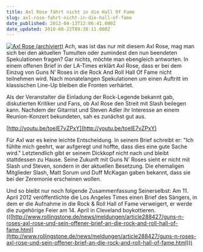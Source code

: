 ```yaml
---
title: Axl Rose fährt nicht in die Hall Of Fame
slug: axl-rose-fahrt-nicht-in-die-hall-of-fame
date_published: 2012-04-13T12:06:41.000Z
date_updated: 2018-08-22T09:38:11.000Z
---
```


[![Axl Rose](//thafaker.de/wp-content/uploads/2012/04/220px-Axl_Rose-1.jpg) (archiviert)](http://web.archive.org/web/20120428082530/http://zurueckzumbeton.com:80/2012/04/13/axl-rose-fahrt-nicht-in-die-hall-of-fame) Ach, was ist das nur mit diesem Axl Rose, mag man sich bei den aktuellen Tumulten oder zumindest den nun beendeten Spekulationen fragen? Gar nichts, möchte man ebengleich antworten. In einem offenen Brief in der LA-Times erklärt Axl Rose, dass er bei dem Einzug von Guns N’ Roses in die Rock And Roll Hall Of Fame nicht teilnehmen wird. Nach monatelangen Spekulationen um einen Auftritt im klassischen Line-Up bleiben die Fronten verhärtet. 

Als der Veranstalter die Einladung der Rock-Legende bekannt gab, diskutierten Kritiker und Fans, ob Axl Rose den Streit mit Slash beilegen kann. Nachdem der Gitarrist und Steven Adler ihr Interesse an einem Reunion-Konzert bekundeten, sah es zunächst gut aus.

[http://youtu.be/toeIE7vZPxY](http://youtu.be/toeIE7vZPxY)

Für Axl war es keine leichte Entscheidung. In seinem Brief schreibt er: "Ich fühlte mich geehrt, war aufgeregt und hoffte, dass dies eine gute Sache wird." Letztendlich gibt er seinem Dickkopf nicht nach und bleibt stattdessen zu Hause. Seine Zukunft mit Guns N' Roses sieht er nicht mit Slash und Steven, sondern in der aktuellen Besetzung. Die ehemaligen Mitglieder Slash, Matt Sorum und Duff McKagan gaben bekannt, dass sie bei der Zeremonie erscheinen wollen.

Und so bleibt nur noch folgende Zusammenfassung Seinerselbst: Am 11. April 2012 veröffentlichte die Los Angeles Times einen Brief des Sängers, in dem er die Aufnahme in die Rock & Roll Hall of Fame verweigert, er werde die zugehörige Feier am 14. April in Cleveland boykottieren. (([http://www.rollingstone.de/news/meldungen/article288427/guns-n-roses-axl-rose-und-sein-offener-brief-an-die-rock-and-roll-hall-of-fame.html](http://www.rollingstone.de/news/meldungen/article288427/guns-n-roses-axl-rose-und-sein-offener-brief-an-die-rock-and-roll-hall-of-fame.html)))
